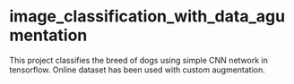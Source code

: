 # image_classification_with_data_agumentation
This project classifies the breed of dogs using simple CNN network in tensorflow. Online dataset has been used with custom augmentation. 

